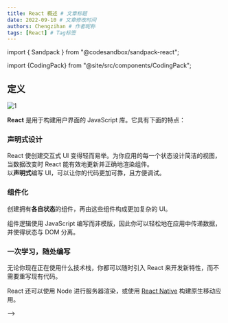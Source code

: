 ```yaml
---
title: React 概述 # 文章标题
date: 2022-09-10 # 文章修改时间
authors: Chengzihan # 作者昵称
tags: [React] # Tag标签
---
```


import { Sandpack } from "@codesandbox/sandpack-react";

import {CodingPack} from "@site/src/components/CodingPack";

## 定义

![1](https://jetzihan-img.oss-cn-beijing.aliyuncs.com/blog/20220910225747.png)

**React** 是用于构建用户界面的 JavaScript 库。它具有下面的特点：

### 声明式设计

React 使创建交互式 UI 变得轻而易举。为你应用的每一个状态设计简洁的视图，当数据改变时 React 能有效地更新并正确地渲染组件。  
以**声明式**编写 UI，可以让你的代码更加可靠，且方便调试。

### 组件化

创建拥有**各自状态**的组件，再由这些组件构成更加复杂的 UI。

组件逻辑使用 JavaScript 编写而非模版，因此你可以轻松地在应用中传递数据，并使得状态与 DOM 分离。

### 一次学习，随处编写

无论你现在正在使用什么技术栈，你都可以随时引入 React 来开发新特性，而不需要重写现有代码。

React 还可以使用 Node 进行服务器渲染，或使用 [React Native](https://reactnative.cn/) 构建原生移动应用。

<!-- ## 简单组件

React 组件使用一个名为 `render()` 的方法，接收输入的数据并返回需要展示的内容。在示例中这种类似 XML 的写法被称为 JSX。被传入的数据可在组件中通过 `this.props` 在 `render()` 访问。

```js
// 导入 react
import React from "react";
class HelloMessage extends React.Component {
  render() {
    return <div>Hello {this.props.name}</div>;
  }
}

ReactDOM.render(
  <HelloMessage name="Taylor" />,
  document.getElementById("hello-example")
);
```

:::note Res
Hello Taylor
:::

在上述代码中，我们可以把 HelloMessage 视为一个函数，它可以接受参数 `props`, 并返回一个 React 元素。当我们在 `ReactDOM.render` 中调用时，我们传入了一个具有 `name` 属性的对象作为参数。这个 name 会默认成为 props 的一个成员。而我们在 `HelloMessage` 组件中通过 `this.props.name` 来访问这个值。

<!-- prettier-ignore -->
<!-- <CodingPack
  Temp="react"
  AppCode={`import { Sandpack } from "@codesandbox/sandpack-react";
38
const code = \`export default function App() {
39
  return <h1>Hello Sandpack</h1>
40
}\`;`}
/> --> -->
